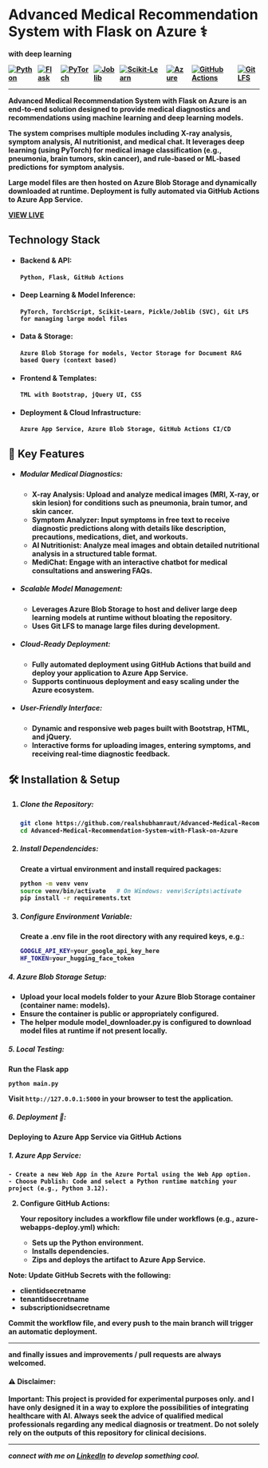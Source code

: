 # Advanced Medical Recommendation System with Flask on Azure ⚕️
 <strong>with deep learning<strong>

<div style="display: flex; gap: 10px;">
  <a href="https://www.python.org/">
    <img src="https://img.shields.io/badge/-Python-3776AB?style=flat-square&logo=python&logoColor=white" alt="Python">
  </a>
  <a href="https://flask.palletsprojects.com/">
    <img src="https://img.shields.io/badge/-Flask-000000?style=flat-square&logo=flask&logoColor=white" alt="Flask">
  </a>
  <a href="https://pytorch.org/">
    <img src="https://img.shields.io/badge/-PyTorch-EE4C2C?style=flat-square&logo=pytorch&logoColor=white" alt="PyTorch">
  </a>
  <a href="https://joblib.readthedocs.io/">
    <img src="https://img.shields.io/badge/-joblib-FF9900?style=flat-square&logo=python&logoColor=white" alt="Joblib">
  </a>
  <a href="https://scikit-learn.org/">
    <img src="https://img.shields.io/badge/-scikit--learn-F7931E?style=flat-square&logo=scikit-learn&logoColor=white" alt="Scikit‑Learn">
  </a>
  <a href="https://azure.microsoft.com/">
    <img src="https://img.shields.io/badge/-Azure-0078D4?style=flat-square&logo=microsoft-azure&logoColor=white" alt="Azure">
  </a>
  <a href="https://docs.github.com/en/actions">
    <img src="https://img.shields.io/badge/-GitHub_Actions-2088FF?style=flat-square&logo=github-actions&logoColor=white" alt="GitHub Actions">
  </a>
  <a href="https://git-lfs.github.com/">
    <img src="https://img.shields.io/badge/-Git%20LFS-F05133?style=flat-square&logo=git-lfs&logoColor=white" alt="Git LFS">
  </a>
</div>

---

**Advanced Medical Recommendation System with Flask on Azure** is an end‑to‑end solution designed to provide medical diagnostics and recommendations using machine learning and deep learning models.

The system comprises multiple modules including X-ray analysis, symptom analysis, AI nutritionist, and medical chat. It leverages deep learning (using PyTorch) for medical image classification (e.g., pneumonia, brain tumors, skin cancer), and rule‑based or ML‑based predictions for symptom analysis.

Large model files are then hosted on Azure Blob Storage and dynamically downloaded at runtime. Deployment is fully automated via GitHub Actions to Azure App Service.


[VIEW LIVE](https://advanced-medical-app.azurewebsites.net)

## Technology Stack

- #### Backend & API:
  
  ` Python, Flask, GitHub Actions `

- #### Deep Learning & Model Inference: 
  
    ` PyTorch, TorchScript, Scikit-Learn, Pickle/Joblib (SVC), Git LFS for managing large model files `

- #### Data & Storage:
  
    `Azure Blob Storage for models, Vector Storage for Document RAG based Query (context based)`

- #### Frontend & Templates:
  
  `TML with Bootstrap, jQuery UI, CSS`

- #### Deployment & Cloud Infrastructure:
  
    ` Azure App Service, Azure Blob Storage, GitHub Actions CI/CD `

## 🌟 Key Features

- ##### **Modular Medical Diagnostics:**  
  - **X-ray Analysis:** Upload and analyze medical images (MRI, X-ray, or skin lesion) for conditions such as pneumonia, brain tumor, and skin cancer.  
  - **Symptom Analyzer:** Input symptoms in free text to receive diagnostic predictions along with details like description, precautions, medications, diet, and workouts.  
  - **AI Nutritionist:** Analyze meal images and obtain detailed nutritional analysis in a structured table format.
  - **MediChat:** Engage with an interactive chatbot for medical consultations and answering FAQs.

- ##### **Scalable Model Management:**  
  - Leverages Azure Blob Storage to host and deliver large deep learning models at runtime without bloating the repository.
  - Uses Git LFS to manage large files during development.

- ##### **Cloud-Ready Deployment:**  
  - Fully automated deployment using GitHub Actions that build and deploy your application to Azure App Service.
  - Supports continuous deployment and easy scaling under the Azure ecosystem.

- ##### **User-Friendly Interface:**  
  - Dynamic and responsive web pages built with Bootstrap, HTML, and jQuery.
  - Interactive forms for uploading images, entering symptoms, and receiving real‑time diagnostic feedback.

## 🛠️ Installation & Setup

1. ##### **Clone the Repository:**

   ```bash
   git clone https://github.com/realshubhamraut/Advanced-Medical-Recommendation-System-with-Flask-on-Azure.git
   cd Advanced-Medical-Recommendation-System-with-Flask-on-Azure
   ```

2. ##### **Install Dependencides:**
    Create a virtual environment and install required packages:

    ```bash
    python -m venv venv
    source venv/bin/activate   # On Windows: venv\Scripts\activate
    pip install -r requirements.txt
    ```

3. ##### **Configure Environment Variable:**
    Create a .env file in the root directory with any required keys, e.g.:

    ```bash
    GOOGLE_API_KEY=your_google_api_key_here
    HF_TOKEN=your_hugging_face_token
    ```

##### 4. **Azure Blob Storage Setup:**

- Upload your local models folder to your Azure Blob Storage container (container name: models).
- Ensure the container is public or appropriately configured.
- The helper module model_downloader.py is configured to download model files at runtime if not present locally.

##### 5. **Local Testing:**

**Run the Flask app**

`python main.py`



Visit `http://127.0.0.1:5000` in your browser to test the application.

##### 6. Deployment 🚀:

Deploying to Azure App Service via GitHub Actions
    
##### 1. Azure App Service:

    - Create a new Web App in the Azure Portal using the Web App option.
    - Choose Publish: Code and select a Python runtime matching your project (e.g., Python 3.12).

2. Configure GitHub Actions:

    Your repository includes a workflow file under workflows (e.g., azure-webapps-deploy.yml) which:

    - Sets up the Python environment.
    - Installs dependencies.
    - Zips and deploys the artifact to Azure App Service.

Note: Update GitHub Secrets with the following:

- __clientidsecretname__
- __tenantidsecretname__
- __subscriptionidsecretname__

Commit the workflow file, and every push to the main branch will trigger an automatic deployment.


---
and finally issues and improvements / pull requests are always welcomed.

#### ⚠️ Disclaimer: 

Important: This project is provided for experimental purposes only. and I have only designed it in a way to explore the possibilities of integrating healthcare with AI. Always seek the advice of qualified medical professionals regarding any medical diagnosis or treatment. Do not solely rely on the outputs of this repository for clinical decisions.

---
*connect with me on [LinkedIn](https://www.linkedin.com/in/contactshubhamraut/) to develop something cool.*